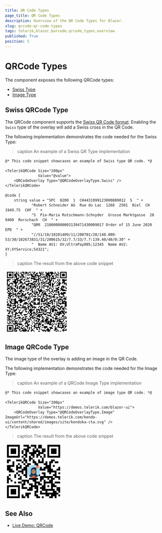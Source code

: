 ```yaml
---
title: QR Code Types
page_title: QR Code Types
description: Overview of the QR Code Types for Blazor.
slug: qrcode-qr-code-types
tags: telerik,blazor,barcode,qrcode,types,overview
published: True
position: 5
---
```


# QRCode Types

The component exposes the following QRCode types:

* [Swiss Type](#swiss-qrcode-type)
* [Image Type](#image-qrcode-type)

## Swiss QRCode Type
The QRCode component supports the [Swiss QR Code format](https://blog.xsuite.com/en/swiss-qr-code). Enabling the `Swiss` type of the overlay will add a Swiss cross in the QR Code.

The following implementation demonstrates the code needed for the Swiss Type:

>caption An example of a Swiss QR Type implementation

````CSHTML
@* This code snippet showcases an example of Swiss type QR code. *@

<TelerikQRCode Size="200px"
               Value="@value">
    <QRCodeOverlay Type="@QRCodeOverlayType.Swiss" />
</TelerikQRCode>

@code {
    string value = "SPC  0200  1  CH4431999123000889012  S  " +
            "Robert Schneider AG  Rue du Lac  1268  2501  Biel  CH  1949.75  CHF  " +
            "S  Pia-Maria Rutschmann-Schnyder  Grosse Marktgasse  28  9400  Rorschach  CH  " +
            "QRR  210000000003139471430009017 Order of 15 June 2020  EPD  " +
            "//S1/10/10201409/11/200701/20/140.000-53/30/102673831/31/200615/32/7.7/33/7.7:139.40/40/0:30" +
            "  Name AV1: UV;UltraPay005;12345  Name AV2: XY;XYService;54321";
}
````

>caption The result from the above code snippet

![](images/qrcode-swiss-type.png)

## Image QRCode Type
The image type of the overlay is adding an image in the QR Code.

The following implementation demonstrates the code needed for the Image Type:

>caption An example of a QRCode Image Type implementation

````CSHTML
@* This code snippet showcases an example of image type QR code. *@

<TelerikQRCode Size="200px"
               Value="https://demos.telerik.com/blazor-ui">
    <QRCodeOverlay Type="@QRCodeOverlayType.Image" ImageUrl="https://demos.telerik.com/kendo-ui/content/shared/images/site/kendoka-cta.svg" />
</TelerikQRCode>
````

>caption The result from the above code snippet

![](images/qrcode-image-type.png)

## See Also

  * [Live Demo: QRCode](https://demos.telerik.com/blazor-ui/qrcode/overview)
